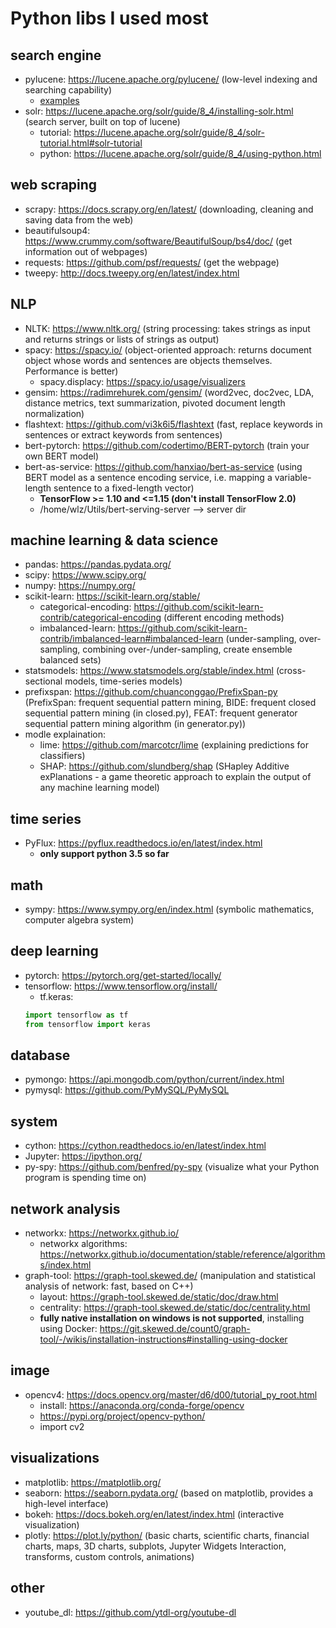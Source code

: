 # Python libs I used most  

## search engine  
- pylucene: https://lucene.apache.org/pylucene/ (low-level indexing and searching capability)  
    + [examples](https://github.com/rarezhang/python_lib/tree/master/examples/pylucene_test_python3)
- solr: https://lucene.apache.org/solr/guide/8_4/installing-solr.html (search server, built on top of lucene)  
    + tutorial: https://lucene.apache.org/solr/guide/8_4/solr-tutorial.html#solr-tutorial  
    + python: https://lucene.apache.org/solr/guide/8_4/using-python.html   


## web scraping  
- scrapy: https://docs.scrapy.org/en/latest/ (downloading, cleaning and saving data from the web)  
- beautifulsoup4: https://www.crummy.com/software/BeautifulSoup/bs4/doc/  (get information out of webpages)  
- requests: https://github.com/psf/requests/ (get the webpage)  
- tweepy: http://docs.tweepy.org/en/latest/index.html  

## NLP  
- NLTK: https://www.nltk.org/ (string processing: takes strings as input and returns strings or lists of strings as output)  
- spacy: https://spacy.io/ (object-oriented approach: returns document object whose words and sentences are objects themselves. Performance is better)  
  + spacy.displacy: https://spacy.io/usage/visualizers
- gensim: https://radimrehurek.com/gensim/ (word2vec, doc2vec, LDA, distance metrics, text summarization, pivoted document length normalization)  
- flashtext: https://github.com/vi3k6i5/flashtext (fast, replace keywords in sentences or extract keywords from sentences)  
- bert-pytorch: https://github.com/codertimo/BERT-pytorch (train your own BERT model)  
- bert-as-service: https://github.com/hanxiao/bert-as-service (using BERT model as a sentence encoding service, i.e. mapping a variable-length sentence to a fixed-length vector)  
    + **TensorFlow >= 1.10 and <=1.15 (don't install TensorFlow 2.0)**  
    + /home/wlz/Utils/bert-serving-server --> server dir

## machine learning & data science 
- pandas: https://pandas.pydata.org/    
- scipy: https://www.scipy.org/  
- numpy: https://numpy.org/  
- scikit-learn: https://scikit-learn.org/stable/  
    + categorical-encoding: https://github.com/scikit-learn-contrib/categorical-encoding (different encoding methods)  
    + imbalanced-learn: https://github.com/scikit-learn-contrib/imbalanced-learn#imbalanced-learn (under-sampling, over-sampling, combining over-/under-sampling, create ensemble balanced sets)  
- statsmodels: https://www.statsmodels.org/stable/index.html (cross-sectional models, time-series models)  
- prefixspan: https://github.com/chuanconggao/PrefixSpan-py (PrefixSpan: frequent sequential pattern mining, BIDE: frequent closed sequential pattern mining (in closed.py), FEAT: frequent generator sequential pattern mining algorithm  (in generator.py))  
- modle explaination:  
    + lime: https://github.com/marcotcr/lime (explaining predictions for classifiers)  
    + SHAP: https://github.com/slundberg/shap (SHapley Additive exPlanations - a game theoretic approach to explain the output of any machine learning model)  

## time series  
- PyFlux: https://pyflux.readthedocs.io/en/latest/index.html
    + **only support python 3.5 so far**

## math  
- sympy: https://www.sympy.org/en/index.html (symbolic mathematics, computer algebra system)  

## deep learning  
- pytorch: https://pytorch.org/get-started/locally/  
- tensorflow: https://www.tensorflow.org/install/  
    + tf.keras:  
    ```python 
    import tensorflow as tf
    from tensorflow import keras
    ```  

## database
- pymongo: https://api.mongodb.com/python/current/index.html  
- pymysql: https://github.com/PyMySQL/PyMySQL  


## system 
- cython: https://cython.readthedocs.io/en/latest/index.html  
- Jupyter: https://ipython.org/  
- py-spy: https://github.com/benfred/py-spy (visualize what your Python program is spending time on)    

## network analysis 
- networkx: https://networkx.github.io/  
  + networkx algorithms: https://networkx.github.io/documentation/stable/reference/algorithms/index.html  
- graph-tool: https://graph-tool.skewed.de/ (manipulation and statistical analysis of network: fast, based on C++)  
  + layout: https://graph-tool.skewed.de/static/doc/draw.html  
  + centrality: https://graph-tool.skewed.de/static/doc/centrality.html  
  + **fully native installation on windows is not supported**, installing using Docker: https://git.skewed.de/count0/graph-tool/-/wikis/installation-instructions#installing-using-docker  
  
## image  
- opencv4: https://docs.opencv.org/master/d6/d00/tutorial_py_root.html  
  + install: https://anaconda.org/conda-forge/opencv  
  + https://pypi.org/project/opencv-python/  
  + import cv2  
  
## visualizations  
- matplotlib: https://matplotlib.org/  
- seaborn: https://seaborn.pydata.org/ (based on matplotlib, provides a high-level interface)  
- bokeh: https://docs.bokeh.org/en/latest/index.html (interactive visualization)  
- plotly: https://plot.ly/python/ (basic charts, scientific charts, financial charts, maps, 3D charts, subplots, Jupyter Widgets Interaction, transforms, custom controls, animations)  


## other 
- youtube_dl: https://github.com/ytdl-org/youtube-dl  






